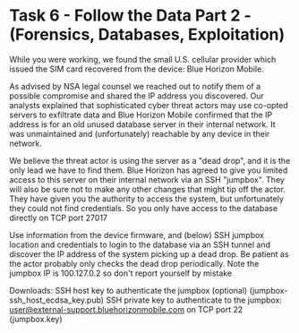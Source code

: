 # Task 6 - Follow the Data Part 2 - (Forensics, Databases, Exploitation)

While you were working, we found the small U.S. cellular provider which issued the SIM card recovered from the device: Blue Horizon Mobile.

As advised by NSA legal counsel we reached out to notify them of a possible compromise and shared the IP address you discovered. Our analysts explained that sophisticated cyber threat actors may use co-opted servers to exfiltrate data and Blue Horizon Mobile confirmed that the IP address is for an old unused database server in their internal network. It was unmaintained and (unfortunately) reachable by any device in their network.

We believe the threat actor is using the server as a "dead drop", and it is the only lead we have to find them. Blue Horizon has agreed to give you limited access to this server on their internal network via an SSH "jumpbox". They will also be sure not to make any other changes that might tip off the actor. They have given you the authority to access the system, but unfortunately they could not find credentials. So you only have access to the database directly on TCP port 27017

Use information from the device firmware, and (below) SSH jumpbox location and credentials to login to the database via an SSH tunnel and discover the IP address of the system picking up a dead drop. Be patient as the actor probably only checks the dead drop periodically. Note the jumpbox IP is 100.127.0.2 so don't report yourself by mistake

Downloads:
SSH host key to authenticate the jumpbox (optional) (jumpbox-ssh_host_ecdsa_key.pub)
SSH private key to authenticate to the jumpbox: user@external-support.bluehorizonmobile.com on TCP port 22 (jumpbox.key)
